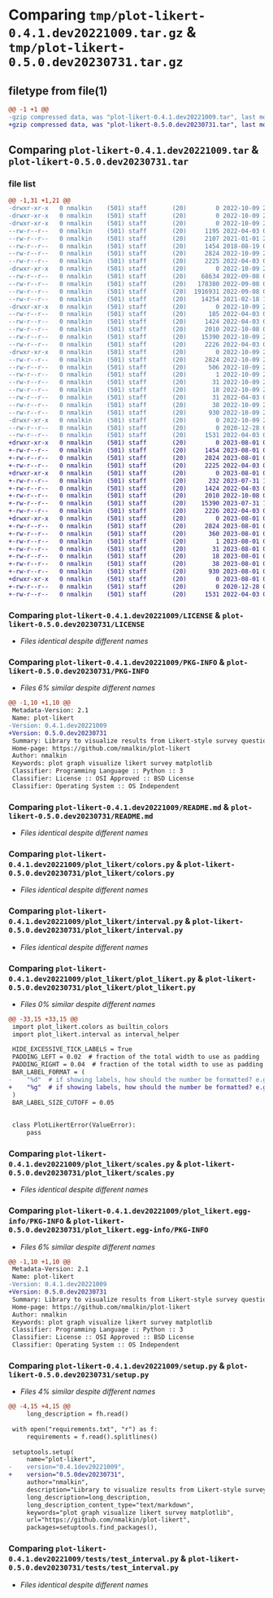 # Comparing `tmp/plot-likert-0.4.1.dev20221009.tar.gz` & `tmp/plot-likert-0.5.0.dev20230731.tar.gz`

## filetype from file(1)

```diff
@@ -1 +1 @@
-gzip compressed data, was "plot-likert-0.4.1.dev20221009.tar", last modified: Sun Oct  9 21:40:17 2022, max compression
+gzip compressed data, was "plot-likert-0.5.0.dev20230731.tar", last modified: Tue Aug  1 05:24:32 2023, max compression
```

## Comparing `plot-likert-0.4.1.dev20221009.tar` & `plot-likert-0.5.0.dev20230731.tar`

### file list

```diff
@@ -1,31 +1,21 @@
-drwxr-xr-x   0 nmalkin    (501) staff       (20)        0 2022-10-09 21:40:17.576928 plot-likert-0.4.1.dev20221009/
-drwxr-xr-x   0 nmalkin    (501) staff       (20)        0 2022-10-09 21:40:17.559475 plot-likert-0.4.1.dev20221009/.github/
-drwxr-xr-x   0 nmalkin    (501) staff       (20)        0 2022-10-09 21:40:17.562217 plot-likert-0.4.1.dev20221009/.github/workflows/
--rw-r--r--   0 nmalkin    (501) staff       (20)     1195 2022-04-03 05:04:24.000000 plot-likert-0.4.1.dev20221009/.github/workflows/test.yml
--rw-r--r--   0 nmalkin    (501) staff       (20)     2107 2021-01-01 23:12:01.000000 plot-likert-0.4.1.dev20221009/.gitignore
--rw-r--r--   0 nmalkin    (501) staff       (20)     1454 2018-08-19 01:07:57.000000 plot-likert-0.4.1.dev20221009/LICENSE
--rw-r--r--   0 nmalkin    (501) staff       (20)     2824 2022-10-09 21:40:17.576558 plot-likert-0.4.1.dev20221009/PKG-INFO
--rw-r--r--   0 nmalkin    (501) staff       (20)     2225 2022-04-03 05:04:24.000000 plot-likert-0.4.1.dev20221009/README.md
-drwxr-xr-x   0 nmalkin    (501) staff       (20)        0 2022-10-09 21:40:17.571393 plot-likert-0.4.1.dev20221009/docs/
--rw-r--r--   0 nmalkin    (501) staff       (20)    68634 2022-09-08 03:46:35.000000 plot-likert-0.4.1.dev20221009/docs/example.ipynb
--rw-r--r--   0 nmalkin    (501) staff       (20)   178380 2022-09-08 03:46:35.000000 plot-likert-0.4.1.dev20221009/docs/guide.ipynb
--rw-r--r--   0 nmalkin    (501) staff       (20)  1916931 2022-09-08 03:46:35.000000 plot-likert-0.4.1.dev20221009/docs/lots_of_random_figures.ipynb
--rw-r--r--   0 nmalkin    (501) staff       (20)    14254 2021-02-18 18:41:35.000000 plot-likert-0.4.1.dev20221009/docs/sample_plot.png
-drwxr-xr-x   0 nmalkin    (501) staff       (20)        0 2022-10-09 21:40:17.573147 plot-likert-0.4.1.dev20221009/plot_likert/
--rw-r--r--   0 nmalkin    (501) staff       (20)      185 2022-04-03 05:04:24.000000 plot-likert-0.4.1.dev20221009/plot_likert/__init__.py
--rw-r--r--   0 nmalkin    (501) staff       (20)     1424 2022-04-03 05:04:24.000000 plot-likert-0.4.1.dev20221009/plot_likert/colors.py
--rw-r--r--   0 nmalkin    (501) staff       (20)     2010 2022-10-08 06:08:53.000000 plot-likert-0.4.1.dev20221009/plot_likert/interval.py
--rw-r--r--   0 nmalkin    (501) staff       (20)    15390 2022-10-09 21:38:59.000000 plot-likert-0.4.1.dev20221009/plot_likert/plot_likert.py
--rw-r--r--   0 nmalkin    (501) staff       (20)     2226 2022-04-03 05:04:24.000000 plot-likert-0.4.1.dev20221009/plot_likert/scales.py
-drwxr-xr-x   0 nmalkin    (501) staff       (20)        0 2022-10-09 21:40:17.575085 plot-likert-0.4.1.dev20221009/plot_likert.egg-info/
--rw-r--r--   0 nmalkin    (501) staff       (20)     2824 2022-10-09 21:40:17.000000 plot-likert-0.4.1.dev20221009/plot_likert.egg-info/PKG-INFO
--rw-r--r--   0 nmalkin    (501) staff       (20)      506 2022-10-09 21:40:17.000000 plot-likert-0.4.1.dev20221009/plot_likert.egg-info/SOURCES.txt
--rw-r--r--   0 nmalkin    (501) staff       (20)        1 2022-10-09 21:40:17.000000 plot-likert-0.4.1.dev20221009/plot_likert.egg-info/dependency_links.txt
--rw-r--r--   0 nmalkin    (501) staff       (20)       31 2022-10-09 21:40:17.000000 plot-likert-0.4.1.dev20221009/plot_likert.egg-info/requires.txt
--rw-r--r--   0 nmalkin    (501) staff       (20)       18 2022-10-09 21:40:17.000000 plot-likert-0.4.1.dev20221009/plot_likert.egg-info/top_level.txt
--rw-r--r--   0 nmalkin    (501) staff       (20)       31 2022-04-03 05:04:24.000000 plot-likert-0.4.1.dev20221009/requirements.txt
--rw-r--r--   0 nmalkin    (501) staff       (20)       38 2022-10-09 21:40:17.577044 plot-likert-0.4.1.dev20221009/setup.cfg
--rw-r--r--   0 nmalkin    (501) staff       (20)      930 2022-10-09 21:40:02.000000 plot-likert-0.4.1.dev20221009/setup.py
-drwxr-xr-x   0 nmalkin    (501) staff       (20)        0 2022-10-09 21:40:17.575712 plot-likert-0.4.1.dev20221009/tests/
--rw-r--r--   0 nmalkin    (501) staff       (20)        0 2020-12-28 02:04:44.000000 plot-likert-0.4.1.dev20221009/tests/__init__.py
--rw-r--r--   0 nmalkin    (501) staff       (20)     1531 2022-04-03 05:04:24.000000 plot-likert-0.4.1.dev20221009/tests/test_interval.py
+drwxr-xr-x   0 nmalkin    (501) staff       (20)        0 2023-08-01 05:24:32.276738 plot-likert-0.5.0.dev20230731/
+-rw-r--r--   0 nmalkin    (501) staff       (20)     1454 2023-08-01 05:22:36.000000 plot-likert-0.5.0.dev20230731/LICENSE
+-rw-r--r--   0 nmalkin    (501) staff       (20)     2824 2023-08-01 05:24:32.276425 plot-likert-0.5.0.dev20230731/PKG-INFO
+-rw-r--r--   0 nmalkin    (501) staff       (20)     2225 2022-04-03 05:04:24.000000 plot-likert-0.5.0.dev20230731/README.md
+drwxr-xr-x   0 nmalkin    (501) staff       (20)        0 2023-08-01 05:24:32.272784 plot-likert-0.5.0.dev20230731/plot_likert/
+-rw-r--r--   0 nmalkin    (501) staff       (20)      232 2023-07-31 17:33:37.000000 plot-likert-0.5.0.dev20230731/plot_likert/__init__.py
+-rw-r--r--   0 nmalkin    (501) staff       (20)     1424 2022-04-03 05:04:24.000000 plot-likert-0.5.0.dev20230731/plot_likert/colors.py
+-rw-r--r--   0 nmalkin    (501) staff       (20)     2010 2022-10-08 06:08:53.000000 plot-likert-0.5.0.dev20230731/plot_likert/interval.py
+-rw-r--r--   0 nmalkin    (501) staff       (20)    15390 2023-07-31 17:33:29.000000 plot-likert-0.5.0.dev20230731/plot_likert/plot_likert.py
+-rw-r--r--   0 nmalkin    (501) staff       (20)     2226 2022-04-03 05:04:24.000000 plot-likert-0.5.0.dev20230731/plot_likert/scales.py
+drwxr-xr-x   0 nmalkin    (501) staff       (20)        0 2023-08-01 05:24:32.275088 plot-likert-0.5.0.dev20230731/plot_likert.egg-info/
+-rw-r--r--   0 nmalkin    (501) staff       (20)     2824 2023-08-01 05:24:32.000000 plot-likert-0.5.0.dev20230731/plot_likert.egg-info/PKG-INFO
+-rw-r--r--   0 nmalkin    (501) staff       (20)      360 2023-08-01 05:24:32.000000 plot-likert-0.5.0.dev20230731/plot_likert.egg-info/SOURCES.txt
+-rw-r--r--   0 nmalkin    (501) staff       (20)        1 2023-08-01 05:24:32.000000 plot-likert-0.5.0.dev20230731/plot_likert.egg-info/dependency_links.txt
+-rw-r--r--   0 nmalkin    (501) staff       (20)       31 2023-08-01 05:24:32.000000 plot-likert-0.5.0.dev20230731/plot_likert.egg-info/requires.txt
+-rw-r--r--   0 nmalkin    (501) staff       (20)       18 2023-08-01 05:24:32.000000 plot-likert-0.5.0.dev20230731/plot_likert.egg-info/top_level.txt
+-rw-r--r--   0 nmalkin    (501) staff       (20)       38 2023-08-01 05:24:32.276853 plot-likert-0.5.0.dev20230731/setup.cfg
+-rw-r--r--   0 nmalkin    (501) staff       (20)      930 2023-08-01 05:20:34.000000 plot-likert-0.5.0.dev20230731/setup.py
+drwxr-xr-x   0 nmalkin    (501) staff       (20)        0 2023-08-01 05:24:32.275853 plot-likert-0.5.0.dev20230731/tests/
+-rw-r--r--   0 nmalkin    (501) staff       (20)        0 2020-12-28 02:04:44.000000 plot-likert-0.5.0.dev20230731/tests/__init__.py
+-rw-r--r--   0 nmalkin    (501) staff       (20)     1531 2022-04-03 05:04:24.000000 plot-likert-0.5.0.dev20230731/tests/test_interval.py
```

### Comparing `plot-likert-0.4.1.dev20221009/LICENSE` & `plot-likert-0.5.0.dev20230731/LICENSE`

 * *Files identical despite different names*

### Comparing `plot-likert-0.4.1.dev20221009/PKG-INFO` & `plot-likert-0.5.0.dev20230731/PKG-INFO`

 * *Files 6% similar despite different names*

```diff
@@ -1,10 +1,10 @@
 Metadata-Version: 2.1
 Name: plot-likert
-Version: 0.4.1.dev20221009
+Version: 0.5.0.dev20230731
 Summary: Library to visualize results from Likert-style survey questions
 Home-page: https://github.com/nmalkin/plot-likert
 Author: nmalkin
 Keywords: plot graph visualize likert survey matplotlib
 Classifier: Programming Language :: Python :: 3
 Classifier: License :: OSI Approved :: BSD License
 Classifier: Operating System :: OS Independent
```

### Comparing `plot-likert-0.4.1.dev20221009/README.md` & `plot-likert-0.5.0.dev20230731/README.md`

 * *Files identical despite different names*

### Comparing `plot-likert-0.4.1.dev20221009/plot_likert/colors.py` & `plot-likert-0.5.0.dev20230731/plot_likert/colors.py`

 * *Files identical despite different names*

### Comparing `plot-likert-0.4.1.dev20221009/plot_likert/interval.py` & `plot-likert-0.5.0.dev20230731/plot_likert/interval.py`

 * *Files identical despite different names*

### Comparing `plot-likert-0.4.1.dev20221009/plot_likert/plot_likert.py` & `plot-likert-0.5.0.dev20230731/plot_likert/plot_likert.py`

 * *Files 0% similar despite different names*

```diff
@@ -33,15 +33,15 @@
 import plot_likert.colors as builtin_colors
 import plot_likert.interval as interval_helper
 
 HIDE_EXCESSIVE_TICK_LABELS = True
 PADDING_LEFT = 0.02  # fraction of the total width to use as padding
 PADDING_RIGHT = 0.04  # fraction of the total width to use as padding
 BAR_LABEL_FORMAT = (
-    "%d"  # if showing labels, how should the number be formatted? e.g., "%.2g"
+    "%g"  # if showing labels, how should the number be formatted? e.g., "%.2g"
 )
 BAR_LABEL_SIZE_CUTOFF = 0.05
 
 
 class PlotLikertError(ValueError):
     pass
```

### Comparing `plot-likert-0.4.1.dev20221009/plot_likert/scales.py` & `plot-likert-0.5.0.dev20230731/plot_likert/scales.py`

 * *Files identical despite different names*

### Comparing `plot-likert-0.4.1.dev20221009/plot_likert.egg-info/PKG-INFO` & `plot-likert-0.5.0.dev20230731/plot_likert.egg-info/PKG-INFO`

 * *Files 6% similar despite different names*

```diff
@@ -1,10 +1,10 @@
 Metadata-Version: 2.1
 Name: plot-likert
-Version: 0.4.1.dev20221009
+Version: 0.5.0.dev20230731
 Summary: Library to visualize results from Likert-style survey questions
 Home-page: https://github.com/nmalkin/plot-likert
 Author: nmalkin
 Keywords: plot graph visualize likert survey matplotlib
 Classifier: Programming Language :: Python :: 3
 Classifier: License :: OSI Approved :: BSD License
 Classifier: Operating System :: OS Independent
```

### Comparing `plot-likert-0.4.1.dev20221009/setup.py` & `plot-likert-0.5.0.dev20230731/setup.py`

 * *Files 4% similar despite different names*

```diff
@@ -4,15 +4,15 @@
     long_description = fh.read()
 
 with open("requirements.txt", "r") as f:
     requirements = f.read().splitlines()
 
 setuptools.setup(
     name="plot-likert",
-    version="0.4.1dev20221009",
+    version="0.5.0dev20230731",
     author="nmalkin",
     description="Library to visualize results from Likert-style survey questions",
     long_description=long_description,
     long_description_content_type="text/markdown",
     keywords="plot graph visualize likert survey matplotlib",
     url="https://github.com/nmalkin/plot-likert",
     packages=setuptools.find_packages(),
```

### Comparing `plot-likert-0.4.1.dev20221009/tests/test_interval.py` & `plot-likert-0.5.0.dev20230731/tests/test_interval.py`

 * *Files identical despite different names*


